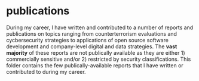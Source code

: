 # publications

During my career, I have written and contributed to a number of reports and publications on topics ranging from counterterrorism evaluations and cycbersecurity strategies to applications of open source software development and company-level digital and data strategies. The **vast majority** of these reports are not publically available as they are either 1) commercially sensitive and/or 2) restricted by security classifications. This folder contains the few publically-available reports that I have written or contributed to during my career.  
